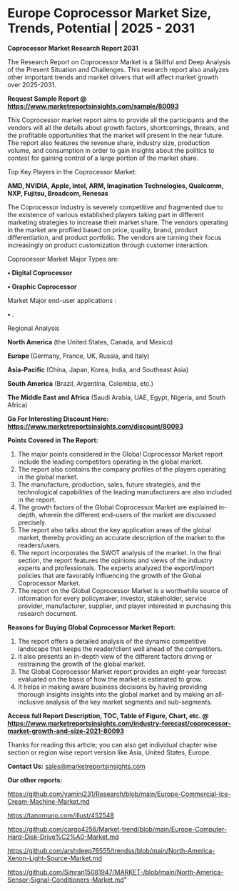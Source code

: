 # Europe Coprocessor Market Size, Trends, Potential | 2025 - 2031

<strong>Coprocessor Market Research Report 2031</strong>

The Research Report on Coprocessor Market is a Skillful and Deep Analysis of the Present Situation and Challenges. This research report also analyzes other important trends and market drivers that will affect market growth over 2025-2031.

<strong>Request Sample Report @ <a href=https://www.marketreportsinsights.com/sample/80093>https://www.marketreportsinsights.com/sample/80093</a></strong>

This Coprocessor market report aims to provide all the participants and the vendors will all the details about growth factors, shortcomings, threats, and the profitable opportunities that the market will present in the near future. The report also features the revenue share, industry size, production volume, and consumption in order to gain insights about the politics to contest for gaining control of a large portion of the market share.

Top Key Players in the Coprocessor Market:

<strong>AMD, NVIDIA, Apple, Intel, ARM, Imagination Technologies, Qualcomm, NXP, Fujitsu, Broadcom, Renesas</strong>

The Coprocessor Industry is severely competitive and fragmented due to the existence of various established players taking part in different marketing strategies to increase their market share. The vendors operating in the market are profiled based on price, quality, brand, product differentiation, and product portfolio. The vendors are turning their focus increasingly on product customization through customer interaction.

Coprocessor Market Major Types are:

<strong>• Digital Coprocessor

• Graphic Coprocessor</strong>

Market Major end-user applications :

<strong>• .</strong>

Regional Analysis

</u><strong><b>North America</b></strong> (the United States, Canada, and Mexico)

<strong><b>Europe </b></strong>(Germany, France, UK, Russia, and Italy)

<strong><b>Asia-Pacific</b></strong> (China, Japan, Korea, India, and Southeast Asia)

<strong><b>South America</b></strong> (Brazil, Argentina, Colombia, etc.)

<strong><b>The Middle East and Africa</b></strong> (Saudi Arabia, UAE, Egypt, Nigeria, and South Africa)

<strong>Go For Interesting Discount Here: <a href=https://www.marketreportsinsights.com/discount/80093>https://www.marketreportsinsights.com/discount/80093</a></strong>

<strong>Points Covered in The Report:</strong>
<ol>
  <li>The major points considered in the Global Coprocessor Market report include the leading competitors operating in the global market.</li>
  <li>The report also contains the company profiles of the players operating in the global market.</li>
  <li>The manufacture, production, sales, future strategies, and the technological capabilities of the leading manufacturers are also included in the report.</li>
  <li>The growth factors of the Global Coprocessor Market are explained in-depth, wherein the different end-users of the market are discussed precisely.</li>
  <li>The report also talks about the key application areas of the global market, thereby providing an accurate description of the market to the readers/users.</li>
  <li>The report incorporates the SWOT analysis of the market. In the final section, the report features the opinions and views of the industry experts and professionals. The experts analyzed the export/import policies that are favorably influencing the growth of the Global Coprocessor Market.</li>
  <li>The report on the Global Coprocessor Market is a worthwhile source of information for every policymaker, investor, stakeholder, service provider, manufacturer, supplier, and player interested in purchasing this research document.</li>
</ol>
<strong>Reasons for Buying Global Coprocessor Market Report:</strong>

<ol>
  <li>The report offers a detailed analysis of the dynamic competitive landscape that keeps the reader/client well ahead of the competitors.</li>
  <li>It also presents an in-depth view of the different factors driving or restraining the growth of the global market.</li>
  <li>The Global Coprocessor Market report provides an eight-year forecast evaluated on the basis of how the market is estimated to grow.</li>
  <li>It helps in making aware business decisions by having providing thorough insights insights into the global market and by making an all-inclusive analysis of the key market segments and sub-segments.</li>
</ol>
<strong>Access full Report Description, TOC, Table of Figure, Chart, etc. @ <a href=https://www.marketreportsinsights.com/industry-forecast/coprocessor-market-growth-and-size-2021-80093>https://www.marketreportsinsights.com/industry-forecast/coprocessor-market-growth-and-size-2021-80093</a></strong>


Thanks for reading this article; you can also get individual chapter wise section or region wise report version like Asia, United States, Europe.

<strong>Contact Us:</strong>
sales@marketreportsinsights.com

<strong>Our other reports:</strong>

<a href=https://github.com/yamini231/Research/blob/main/Europe-Commercial-Ice-Cream-Machine-Market.md>https://github.com/yamini231/Research/blob/main/Europe-Commercial-Ice-Cream-Machine-Market.md</a>

<a href=https://tanomuno.com/illust/452548>https://tanomuno.com/illust/452548</a>

<a href=https://github.com/cargo4256/Market-trend/blob/main/Europe-Computer-Hard-Disk-Drive%C2%A0-Market.md>https://github.com/cargo4256/Market-trend/blob/main/Europe-Computer-Hard-Disk-Drive%C2%A0-Market.md</a>

<a href=https://github.com/arshdeep76555/trendss/blob/main/North-America-Xenon-Light-Source-Market.md>https://github.com/arshdeep76555/trendss/blob/main/North-America-Xenon-Light-Source-Market.md</a>

<a href=https://github.com/Simran15081947/MARKET-/blob/main/North-America-Sensor-Signal-Conditioners-Market.md>https://github.com/Simran15081947/MARKET-/blob/main/North-America-Sensor-Signal-Conditioners-Market.md</a>"
